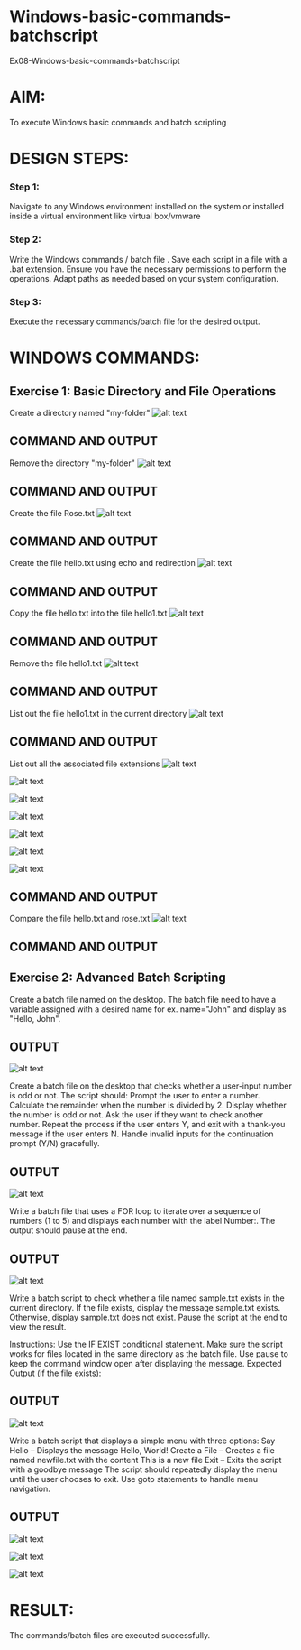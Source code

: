 # Windows-basic-commands-batchscript
Ex08-Windows-basic-commands-batchscript

# AIM:
To execute Windows basic commands and batch scripting

# DESIGN STEPS:

### Step 1:

Navigate to any Windows environment installed on the system or installed inside a virtual environment like virtual box/vmware 

### Step 2:

Write the Windows commands / batch file . Save each script in a file with a .bat extension. Ensure you have the necessary permissions to perform the operations. Adapt paths as needed based on your system configuration.
### Step 3:

Execute the necessary commands/batch file for the desired output. 




# WINDOWS COMMANDS:
## Exercise 1: Basic Directory and File Operations
Create a directory named "my-folder"
![alt text](1.png)

## COMMAND AND OUTPUT

Remove the directory "my-folder"
![alt text](2.png)

## COMMAND AND OUTPUT

Create the file Rose.txt
![alt text](3.png)

## COMMAND AND OUTPUT

Create the file hello.txt using echo and redirection
![alt text](4.png)

## COMMAND AND OUTPUT

Copy the file hello.txt into the file hello1.txt
![alt text](5.png)

## COMMAND AND OUTPUT

Remove the file hello1.txt
![alt text](6.png)

## COMMAND AND OUTPUT

List out the file hello1.txt in the current directory
![alt text](8.png)

## COMMAND AND OUTPUT

List out all the associated file extensions 
![alt text](9.png)

![alt text](10.png)

![alt text](11.png)

![alt text](12.png)

![alt text](13.png)

![alt text](14.png)

![alt text](15.png)

## COMMAND AND OUTPUT

Compare the file hello.txt and rose.txt
![alt text](16.png)

## COMMAND AND OUTPUT

## Exercise 2: Advanced Batch Scripting
Create a batch file named on the desktop. The batch file need to have a variable assigned with a desired name for ex. name="John" and display as "Hello, John".

## OUTPUT

![alt text](17.png)


Create a batch file  on the desktop that checks whether a user-input number is odd or not. The script should:
Prompt the user to enter a number.
Calculate the remainder when the number is divided by 2.
Display whether the number is odd or not.
Ask the user if they want to check another number.
Repeat the process if the user enters Y, and exit with a thank-you message if the user enters N.
Handle invalid inputs for the continuation prompt (Y/N) gracefully.

## OUTPUT

![alt text](18.png)

Write a batch file that uses a FOR loop to iterate over a sequence of numbers (1 to 5) and displays each number with the label Number:. The output should pause at the end.


## OUTPUT

![alt text](19.png)


Write a batch script to check whether a file named sample.txt exists in the current directory. If the file exists, display the message sample.txt exists. Otherwise, display sample.txt does not exist. Pause the script at the end to view the result.

Instructions:
Use the IF EXIST conditional statement.
Make sure the script works for files located in the same directory as the batch file.
Use pause to keep the command window open after displaying the message.
Expected Output (if the file exists):

## OUTPUT

![alt text](20.png)



Write a batch script that displays a simple menu with three options:
Say Hello – Displays the message Hello, World!
Create a File – Creates a file named newfile.txt with the content This is a new file
Exit – Exits the script with a goodbye message
The script should repeatedly display the menu until the user chooses to exit. Use goto statements to handle menu navigation.


## OUTPUT

![alt text](21.png)

![alt text](22.png)

![alt text](23.png)



# RESULT:
The commands/batch files are executed successfully.

